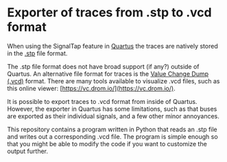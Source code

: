 # Exporter of traces from .stp to .vcd format

When using the SignalTap feature in
[Quartus](https://www.intel.com/content/www/us/en/products/details/fpga/development-tools/quartus-prime.html)
the traces are natively stored in the
[.stp](https://www.intel.com/content/www/us/en/programmable/quartushelp/17.0/reference/glossary/def_stp.htm)
file format.

The .stp file format does not have broad support (if any?) outside of Quartus.
An alternative file format for traces is the
[Value Change Dump (.vcd)](https://en.wikipedia.org/wiki/Value_change_dump)
format. There are many tools available to visualize .vcd files, such as this
online viewer: [https://vc.drom.io/](https://vc.drom.io/).

It is possible to export traces to .vcd format from inside of Quartus. However,
the exporter in Quartus has some limitations, such as that buses are exported
as their individual signals, and a few other minor annoyances.

This repository contains a program written in Python that reads an .stp file and
writes out a corresponding .vcd file. The program is simple enough so that you
might be able to modify the code if you want to customize the output further.
